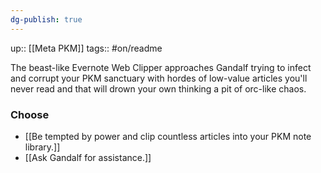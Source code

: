 ```yaml
---
dg-publish: true
---
```

up:: [[Meta PKM]]
tags:: #on/readme 

The beast-like Evernote Web Clipper approaches Gandalf trying to infect and corrupt your PKM sanctuary with hordes of low-value articles you'll never read and that will drown your own thinking a pit of orc-like chaos.

### Choose
- [[Be tempted by power and clip countless articles into your PKM note library.]]
- [[Ask Gandalf for assistance.]]